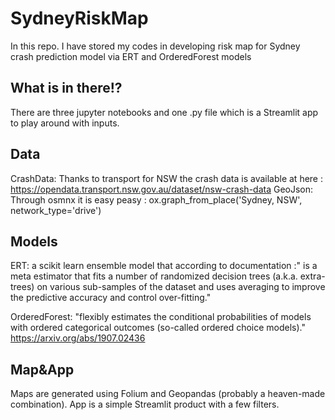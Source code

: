 # SydneyRiskMap
In this repo. I have stored my codes in developing risk map for Sydney crash prediction model via ERT and OrderedForest models 
## What is in there!?
There are three jupyter notebooks and one .py file which is a Streamlit app to play around with inputs.

## Data
CrashData: Thanks to transport for NSW the crash data is available at here : https://opendata.transport.nsw.gov.au/dataset/nsw-crash-data
GeoJson: Through osmnx it is easy peasy : ox.graph_from_place('Sydney, NSW', network_type='drive')

## Models
ERT: a scikit learn ensemble model that according to documentation :" is a meta estimator that fits a number of randomized decision trees (a.k.a. extra-trees) on various sub-samples of the dataset and uses averaging to improve the predictive accuracy and control over-fitting."

OrderedForest: "flexibly estimates the conditional probabilities of models with ordered categorical outcomes (so-called ordered choice models)." https://arxiv.org/abs/1907.02436

## Map&App
Maps are generated using Folium and Geopandas (probably a heaven-made combination).
App is a simple Streamlit product with a few filters.
